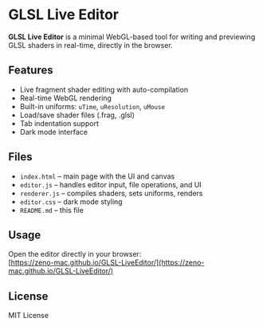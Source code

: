 # GLSL Live Editor

**GLSL Live Editor** is a minimal WebGL-based tool for writing and previewing GLSL shaders in real-time, directly in the browser.

## Features

- Live fragment shader editing with auto-compilation
- Real-time WebGL rendering
- Built-in uniforms: `uTime`, `uResolution`, `uMouse`
- Load/save shader files (.frag, .glsl)
- Tab indentation support
- Dark mode interface

## Files

- `index.html` – main page with the UI and canvas  
- `editor.js` – handles editor input, file operations, and UI  
- `renderer.js` – compiles shaders, sets uniforms, renders  
- `editor.css` – dark mode styling  
- `README.md` – this file  

## Usage

Open the editor directly in your browser:  
[https://zeno-mac.github.io/GLSL-LiveEditor/](https://zeno-mac.github.io/GLSL-LiveEditor/)

## License

MIT License
